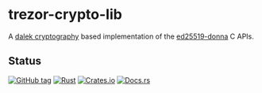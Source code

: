 # trezor-crypto-lib

A [dalek cryptography](https://github.com/dalek-cryptography/) based implementation of the [ed25519-donna](https://github.com/floodyberry/ed25519-donna) C APIs.

## Status

[![GitHub tag](https://img.shields.io/github/tag/ryankurte/rust-trezor-crypto.svg)](https://github.com/ryankurte/rust-trezor-crypto)
[![Rust](https://github.com/ryankurte/rust-trezor-crypto/actions/workflows/ci.yml/badge.svg)](https://github.com/ryankurte/rust-trezor-crypto/actions/workflows/ci.yml)
[![Crates.io](https://img.shields.io/crates/v/trezor-crypto-lib.svg)](https://crates.io/crates/trezor-crypto-lib)
[![Docs.rs](https://docs.rs/trezor-crypto-lib/badge.svg)](https://docs.rs/trezor-crypto-lib)
